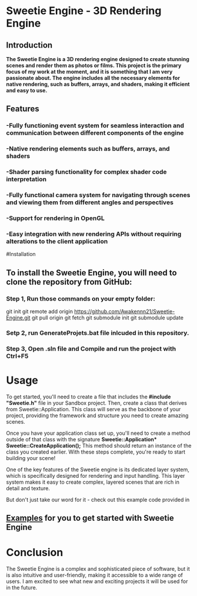 # Sweetie Engine - 3D Rendering Engine
## Introduction
__The Sweetie Engine is a 3D rendering engine designed to create stunning scenes and render them as photos or films. 
This project is the primary focus of my work at the moment, and it is something that I am very passionate about. 
The engine includes all the necessary elements for native rendering, such as buffers, arrays, and shaders, making it efficient and easy to use.__

## Features
### -Fully functioning event system for seamless interaction and communication between different components of the engine
### -Native rendering elements such as buffers, arrays, and shaders
### -Shader parsing functionality for complex shader code interpretation
### -Fully functional camera system for navigating through scenes and viewing them from different angles and perspectives
### -Support for rendering in OpenGL
### -Easy integration with new rendering APIs without requiring alterations to the client application

#Installation
## To install the Sweetie Engine, you will need to clone the repository from GitHub:
### Step 1, Run those commands on your empty folder:
git init
git remote add origin https://github.com/Awakennn21/Sweetie-Engine.git
git pull origin
git fetch
git submodule init
git submodule update
### Setp 2, run GenerateProjets.bat file inlcuded in this repository.
### Step 3, Open .sln file and Compile and run the project with Ctrl+F5

# Usage
To get started, you'll need to create a file that includes the __#include "Sweetie.h"__ file in your Sandbox project. 
Then, create a class that derives from Sweetie::Application.
This class will serve as the backbone of your project, providing the framework and structure you need to create amazing scenes.

Once you have your application class set up, you'll need to create a method outside of that class with the signature
__Sweetie::Application* Sweetie::CreateApplication();__
This method should return an instance of the class you created earlier. With these steps complete, you're ready to start building your scene!

One of the key features of the Sweetie engine is its dedicated layer system, which is specifically designed for rendering and input handling. 
This layer system makes it easy to create complex, layered scenes that are rich in detail and texture.

But don't just take our word for it - check out this example code provided in 
## [Examples](./SandBox/Examples/) for you to get started with Sweetie Engine


# Conclusion
The Sweetie Engine is a complex and sophisticated piece of software, but it is also intuitive and user-friendly, making it accessible to a wide range of users. 
I am excited to see what new and exciting projects it will be used for in the future. 
